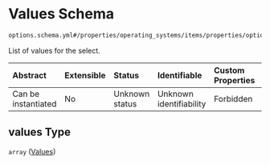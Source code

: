 # Values Schema

```txt
options.schema.yml#/properties/operating_systems/items/properties/options/items/properties/values
```

List of values for the select.

| Abstract            | Extensible | Status         | Identifiable            | Custom Properties | Additional Properties | Access Restrictions | Defined In                                                          |
| :------------------ | :--------- | :------------- | :---------------------- | :---------------- | :-------------------- | :------------------ | :------------------------------------------------------------------ |
| Can be instantiated | No         | Unknown status | Unknown identifiability | Forbidden         | Allowed               | none                | [device.schema.json*](../device.schema.json "open original schema") |

## values Type

`array` ([Values](device-properties-operating-systems-operating-system-properties-options-option-properties-values.md))
